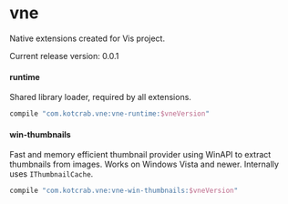 # vne
Native extensions created for Vis project.

Current release version: 0.0.1

#### runtime
Shared library loader, required by all extensions.

```groovy
compile "com.kotcrab.vne:vne-runtime:$vneVersion"
```

#### win-thumbnails
Fast and memory efficient thumbnail provider using WinAPI to extract thumbnails from images. Works on Windows Vista and newer. 
Internally uses `IThumbnailCache`. 

```groovy
compile "com.kotcrab.vne:vne-win-thumbnails:$vneVersion"
```
